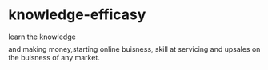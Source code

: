 # knowledge-efficasy
learn the knowledge$$$$ and making money,starting online buisness, skill at servicing and upsales on the buisness of any market.
